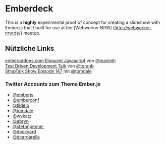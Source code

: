# Emberdeck

This is a **highly** experimental proof of concept for creating a slideshow with Ember.js that I built for use at the [Webworker NRW] (http://webworker-nrw.de/) meetup.

## Nützliche Links

[emberaddons.com](http://www.emberaddons.com)
[Eloquent Javascript](http://eloquentjavascript.net/) von [@marijnjh](https://twitter.com/marijnjh)  
[Test Driven Development Talk](https://www.youtube.com/watch?v=2b1vcg_XSR8) von [@toranb](https://twitter.com/toranb)  
[ShopTalk Show Episode 147](http://shoptalkshow.com/episodes/147-tom-dale/) mit [@tomdale](https://twitter.com/tomdale)

### Twitter Accounts zum Thema Ember.js

* [@emberjs](https://twitter.com/emberjs)
* [@emberconf](https://twitter.com/emberconf)
* [@tildeio](https://twitter.com/tildeio)
* [@tomdale](https://twitter.com/tomdale)
* [@wykatz](https://twitter.com/wykatz)
* [@ebryn](https://twitter.com/ebryn)
* [@stefanpenner](https://twitter.com/stefanpenner)
* [@dockyard](https://twitter.com/dockyard)
* [@bcardarella](https://twitter.com/bcardarella)

